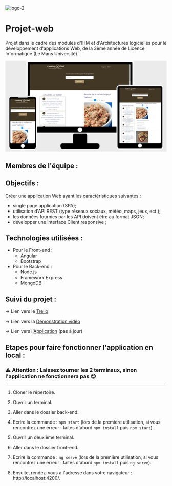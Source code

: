 ![logo-2](https://user-images.githubusercontent.com/45634386/114101003-670fcc80-98c5-11eb-8b5b-c92dd4b7d6c9.png)


# Projet-web
Projet dans le cadre des modules d'IHM et d'Architectures logicielles pour le développement d'applications Web, de la 3ème année de Licence Informatique (Le Mans Université).


![capture](doc/capture.png)


## Membres de l'équipe :



## Objectifs :
Créer une application Web ayant les caractéristiques suivantes :
* single page application (SPA);
* utilisation d'API REST (type réseaux sociaux, météo, maps, jeux, ect.);
* les données fournies par les API doivent être au format JSON;
* développer une interface Client responsive ;

## Technologies utilisées :
* Pour le Front-end :
  * Angular 
  * Bootstrap
* Pour le Back-end :
  * Node.js
  * Framework Express
  * MongoDB  

## Suivi du projet :
→ Lien vers le [Trello](https://trello.com/invite/b/JF5x9ooX/80a29375174e14358e4d60f9d6823364/projet-web)

→ Lien vers la [Démonstration vidéo](https://drive.google.com/file/d/1WwSVAbY2005VtUvT3fj0h9Z5PZQSNjcV/view?usp=sharing)

→ Lien vers l'[Application](https://github.com/sw-ouahmane/Master-Chef-v1) (pas à jour)


## Etapes pour faire fonctionner l'application en local :


### :warning:  **Attention : Laissez tourner les 2 terminaux, sinon l'application ne fonctionnera pas :wink:**
----------

1. Cloner le répertoire.

2. Ouvrir un terminal.

3. Aller dans le dossier back-end.

4. Ecrire la commande :  ``npm start`` (lors de la première utilisation, si vous rencontrez une erreur : faites d'abord ``npm install`` puis ``npm start``).

5. Ouvrir un deuxième terminal.

6. Aller dans le dossier front-end.

7. Ecrire la commande : ``ng serve`` (lors de la première utilisation, si vous rencontrez une erreur : faites d'abord ``npm install`` puis ``ng serve``).

8. Ensuite, rendez-vous à l'adresse dans votre navigateur : http://localhost:4200/.
